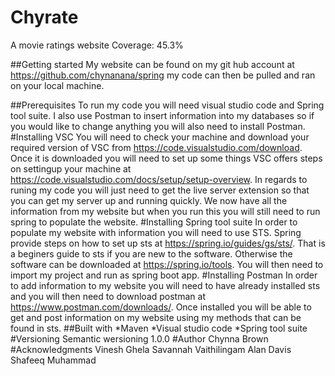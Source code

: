 # Chyrate
A movie ratings website 
Coverage: 45.3%

##Getting started
My website can be found on my git hub account at https://github.com/chynanana/spring my code can then be pulled and ran on your local machine.

##Prerequisites
To run my code you will need visual studio code and Spring tool suite. I also use Postman to insert information into my databases so if you would like to change anything you will also need to install Postman. 
#Installing VSC 
 You will need to check your machine and download your required version of VSC from https://code.visualstudio.com/download. 
 Once it is downloaded you will need to set up some things VSC offers steps on settingup your machine at https://code.visualstudio.com/docs/setup/setup-overview.
 In regards to runing my code you will just need to get the live server extension so that you can get my server up and running quickly. 
 We now have all the information from my website but when you run this you will still need to run spring to populate the website.
 #Installing Spring tool suite 
 In order to populate my website with information you will need to use STS. Spring provide steps on how to set up sts at https://spring.io/guides/gs/sts/. That is a beginers guide to sts if you are new to the software.
 Otherwise the software can be downloaded at https://spring.io/tools. You will then need to import my project and run as spring boot app. 
 #Installing Postman
 In order to add information to my website you will need to have already installed sts and you will then need to download postman at https://www.postman.com/downloads/. 
 Once installed you will be able to get and post information on my website using my methods that can be found in sts. 
 ##Built with
 *Maven
 *Visual studio code
 *Spring tool suite
 #Versioning
 Semantic wersioning 1.0.0
 #Author
 Chynna Brown 
 #Acknowledgments
Vinesh Ghela
Savannah Vaithilingam
Alan Davis
Shafeeq Muhammad





